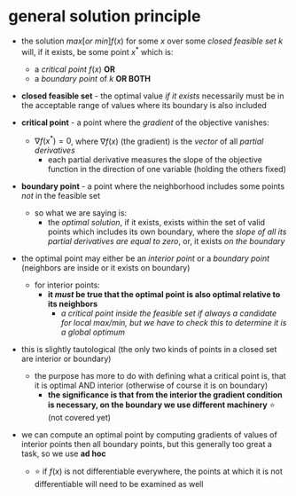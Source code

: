 # general solution principle
- the solution $max [or \ min]f(x)$ for some $x$ over some *closed feasible set* $k$ will, if it exists, be some point $x^*$ which is:
	- a *critical point* $f(x)$ **OR**
	- a *boundary point* of $k$ **OR BOTH**
- **closed feasible set** - the optimal value *if it exists* necessarily must be in the acceptable range of values where its boundary is also included
- **critical point** - a point where the *gradient* of the objective vanishes:
	- $\nabla f(x^*) = 0$, where $\nabla f(x)$ (the gradient) is the *vector* of all *partial derivatives*
		- each partial derivative measures the slope of the objective function in the direction of one variable (holding the others fixed) 
- **boundary point** - a point where the neighborhood includes some points *not* in the feasible set 
	- so what we are saying is:
		- the *optimal solution*, if it exists, exists within the set of valid points which includes its own boundary, where the *slope of all its partial derivatives are equal to zero*, or, it exists *on the boundary*

- the optimal point may either be an *interior point* or a *boundary point* (neighbors are inside or it exists on boundary)
	- for interior points:
		- **it *must* be true that the optimal point is also optimal relative to its neighbors**
			- *a critical point inside the feasible set if always a candidate for local max/min, but we have to check this to determine it is a global optimum*
- this is slightly tautological (the only two kinds of points in a closed set are interior or boundary) 
	- the purpose has more to do with defining what a critical point is, that it is optimal AND interior (otherwise of course it is on boundary)
		- **the significance is that from the interior the gradient condition is necessary, on the boundary we use different machinery** ⭐ (not covered yet)

- we can compute an optimal point by computing gradients of values of interior points then all boundary points, but this generally too great a task, so we use **ad hoc**
	- ⭐ if $f(x)$ is not differentiable everywhere, the points at which it is not differentiable will need to be examined as well 
